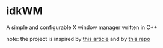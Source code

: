# idkWM
A simple and configurable X window manager written in C++


note: the project is inspired by [this article](https://jichu4n.com/posts/how-x-window-managers-work-and-how-to-write-one-part-i/) and by [this repo](https://github.com/Supercip971/fwm)

